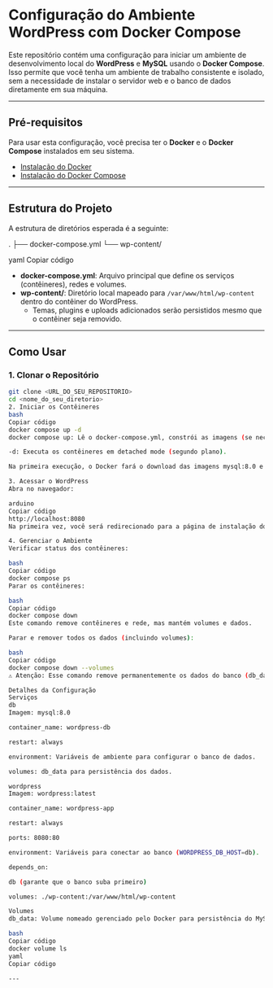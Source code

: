 # Configuração do Ambiente WordPress com Docker Compose

Este repositório contém uma configuração para iniciar um ambiente de desenvolvimento local do **WordPress** e **MySQL** usando o **Docker Compose**.  
Isso permite que você tenha um ambiente de trabalho consistente e isolado, sem a necessidade de instalar o servidor web e o banco de dados diretamente em sua máquina.

---

## Pré-requisitos

Para usar esta configuração, você precisa ter o **Docker** e o **Docker Compose** instalados em seu sistema.

- [Instalação do Docker](https://docs.docker.com/get-docker/)  
- [Instalação do Docker Compose](https://docs.docker.com/compose/install/)

---

## Estrutura do Projeto

A estrutura de diretórios esperada é a seguinte:

.
├── docker-compose.yml
└── wp-content/

yaml
Copiar código

- **docker-compose.yml**: Arquivo principal que define os serviços (contêineres), redes e volumes.  
- **wp-content/**: Diretório local mapeado para `/var/www/html/wp-content` dentro do contêiner do WordPress.  
  - Temas, plugins e uploads adicionados serão persistidos mesmo que o contêiner seja removido.

---

## Como Usar

### 1. Clonar o Repositório

```bash
git clone <URL_DO_SEU_REPOSITORIO>
cd <nome_do_seu_diretorio>
2. Iniciar os Contêineres
bash
Copiar código
docker compose up -d
docker compose up: Lê o docker-compose.yml, constrói as imagens (se necessário) e inicia os serviços.

-d: Executa os contêineres em detached mode (segundo plano).

Na primeira execução, o Docker fará o download das imagens mysql:8.0 e wordpress:latest.

3. Acessar o WordPress
Abra no navegador:

arduino
Copiar código
http://localhost:8080
Na primeira vez, você será redirecionado para a página de instalação do WordPress.

4. Gerenciar o Ambiente
Verificar status dos contêineres:

bash
Copiar código
docker compose ps
Parar os contêineres:

bash
Copiar código
docker compose down
Este comando remove contêineres e rede, mas mantém volumes e dados.

Parar e remover todos os dados (incluindo volumes):

bash
Copiar código
docker compose down --volumes
⚠️ Atenção: Esse comando remove permanentemente os dados do banco (db_data) e arquivos do WordPress (wp-content).

Detalhes da Configuração
Serviços
db
Imagem: mysql:8.0

container_name: wordpress-db

restart: always

environment: Variáveis de ambiente para configurar o banco de dados.

volumes: db_data para persistência dos dados.

wordpress
Imagem: wordpress:latest

container_name: wordpress-app

restart: always

ports: 8080:80

environment: Variáveis para conectar ao banco (WORDPRESS_DB_HOST=db).

depends_on:

db (garante que o banco suba primeiro)

volumes: ./wp-content:/var/www/html/wp-content

Volumes
db_data: Volume nomeado gerenciado pelo Docker para persistência do MySQL.

bash
Copiar código
docker volume ls
yaml
Copiar código

---
